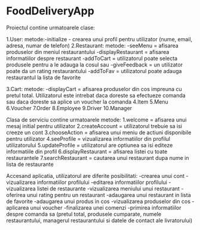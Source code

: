 # FoodDeliveryApp

Proiectul contine urmatoarele clase:

1.User: metode:-initialize - crearea unui profil pentru utilizator (nume, email, adresa, numar de telefon)
2.Restaurant: metode: -seeMenu = afisarea produselor din meniul restaurantului
                      -displayRestaurant = afisarea informatiilor despre restaurant
                      -addToCart = utilizatorul poate selecta produsele pentru a le adauga la cosul sau
                      -giveFeedback = un utilizator poate da un rating restaurantului
                      -addToFav = utilizatorul poate adauga restaurantul la lista de favorite
                      
3.Cart: metode: -displayCart = afisarea produselor din cos impreuna cu pretul total. Utilizatorul
                                este intrebat daca doreste sa efectueze comanda sau daca doreste sa aplice un voucher la comanda
4.Item
5.Menu
6.Voucher
7.Order
8.Employee
9.Driver
10.Manager

Clasa de serviciu contine urmatoarele metode:
1.welcome = afisarea unui mesaj initial pentru utilizator
2.createAccount = utilizatorul trebuie sa isi creeze un cont
3.chooseAction = afisarea unui meniu de actiuni disponibile pentru utilizator
4.seeProfile = vizualizarea informatiilor din profilul utilizatorului
5.updateProfile = utilizatorul are optiunea sa isi editeze informatiile din profil
6.displayRestaurant = afisarea listei cu toate restaurantele
7.searchRestaurant = cautarea unui restaurant dupa nume in lista de restaurante

Accesand aplicatia, utilizatorul are diferite posibilitati:
-crearea unui cont
-vizualizarea informatiilor profilului
-editarea informatiilor profilului
-vizualizarea listei de restaurante
-vizualizarea meniului unui restaurant
-oferirea unui rating pentru un restaurant
-adaugarea unui restaurant in lista de favorite
-adaugarea unui produs in cos
-vizualizarea produselor din cos
-aplicarea unui voucher
-finalizarea unei comenzi
-primirea informatiilor despre comanda sa (pretul total, produsele cumparate, numele restaurantului, managerul restaurantului si datele de contact ale livratorului)

                              
